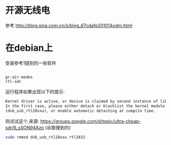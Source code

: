 # 开源无线电

参考 http://blog.sina.com.cn/s/blog_67cdafe201014odm.html

# 在debian上

安装参考1提到的一些软件
```text

gr-air-modes
rtl-sdr
```
运行程序如果出现以下的提示:
```bash
Kernel driver is active, or device is claimed by second instance of librtlsdr.
In the first case, please either detach or blacklist the kernel module
(dvb_usb_rtl28xxu), or enable automatic detaching at compile time.
```
则试试这个,来源: https://groups.google.com/d/topic/ultra-cheap-sdr/6_sSON94Azo (谷歌搜到的)
```bash
sudo rmmod dvb_usb_rtl28xxu rtl2832 
```